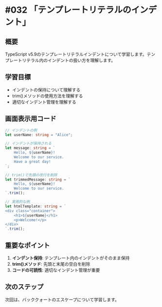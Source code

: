 # #032 「テンプレートリテラルのインデント」

## 概要
TypeScript v5.9のテンプレートリテラルインデントについて学習します。テンプレートリテラル内のインデントの扱い方を理解します。

## 学習目標
- インデントの保持について理解する
- trim()メソッドの使用方法を理解する
- 適切なインデント管理を理解する

## 画面表示用コード

```typescript
// インデントの例
let userName: string = "Alice";

// インデントが保持される
let message: string = `
    Hello, ${userName}!
    Welcome to our service.
    Have a great day!
`;

// trim()で先頭の改行を削除
let trimmedMessage: string = `
    Hello, ${userName}!
    Welcome to our service.
`.trim();

// 実用的な例
let htmlTemplate: string = `
<div class="container">
    <h1>${userName}</h1>
    <p>Welcome!</p>
</div>
`.trim();
```

## 重要なポイント
1. **インデント保持**: テンプレート内のインデントがそのまま保持
2. **trim()メソッド**: 先頭と末尾の空白を削除
3. **コードの可読性**: 適切なインデント管理が重要

## 次のステップ
次回は、バッククォートのエスケープについて学習します。